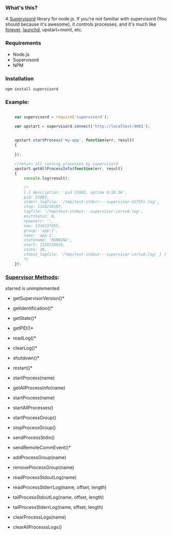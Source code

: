### What's this?

A [Supervisord](http://supervisord.org/) library for node.js. If you're not familiar with supervisord (You should because it's awesome), it controls processes, and it's much like [forever](https://github.com/indexzero/forever), [launchd](http://supervisord.org/glossary.html#term-launchd), upstart+monit, etc. 


### Requirements


- Node.js 
- Supervisord 
- NPM

### Installation

	npm install supervisord


### Example:


```javascript

	var supervisord = require('supervisord');

	var upstart = supervisord.connect('http://localhost:9001');


	upstart.startProcess('my-app', function(err, result)
	{
		
	});
	
	//return all running processes by supervisord
	upstart.getAllProcessInfo(function(err, result)
	{
		console.log(result);

		/*
		[ { description: 'pid 22083, uptime 0:10:36',
	    pid: 22083,
	    stderr_logfile: '/tmp/test-stderr---supervisor-G27SFc.log',
	    stop: 1316236587,
	    logfile: '/tmp/test-stdout---supervisor-izrtu6.log',
	    exitstatus: 0,
	    spawnerr: '',
	    now: 1316237455,
	    group: 'app-1',
	    name: 'app-1',
	    statename: 'RUNNING',
	    start: 1316236819,
	    state: 20,
	    stdout_logfile: '/tmp/test-stdout---supervisor-izrtu6.log' } ]
    	*/
	});

```


### [Supervisor Methods](http://supervisord.org/api.html?highlight=api):

starred is unimplemented
	
- getSupervisorVersion()*
- getIdentification()*
- getState()*
- getPID()*
- readLog()*
- clearLog()*
- shutdown()*
- restart()*

- startProcess(name)
- getAllProcessInfo(name)
- startProcess(name)
- startAllProcesses()
- startProcessGroup()
- stopProcessGroup()
- sendProcessStdin()
- sendRemoteCommEvent()*
- addProcessGroup(name)
- removeProcessGroup(name)
- readProcessStdoutLog(name)
- readProcessStderrLog(name, offset, length)
- tailProcessStdoutLog(name, offset, length)
- tailProcessStderrLog(name, offset, length)
- clearProcessLogs(name)
- clearAllProcesssLogs()


